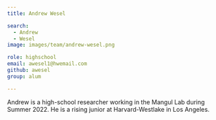 ```yaml
---
title: Andrew Wesel

search:
  - Andrew
  - Wesel
image: images/team/andrew-wesel.png

role: highschool
email: awesel1@hwemail.com
github: awesel
group: alum

---
```


Andrew is a high-school researcher working in the Mangul Lab during Summer 2022.  He is a rising junior at Harvard-Westlake in Los Angeles.
